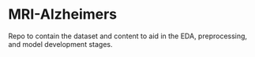 # MRI-Alzheimers
Repo to contain the dataset and content to aid in the EDA, preprocessing, and model development stages.
